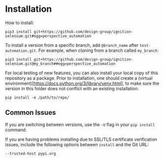 # Installation

How to install:
```
pip3 install git+https://github.com/design-group/ignition-selenium.git#egg=perspective_automation
```

To install a version from a specific branch, add `@branch_name` after `test-automation.git`. For example, when cloning from a branch called `my_branch`:
```
pip3 install git+https://github.com/design-group/ignition-selenium.git@my_branch##egg=perspective_automation
```

For local testing of new features, you can also install your local copy of this repository as a package. 
Prior to installation, one should create a (virtual environment)[https://docs.python.org/3/library/venv.html], to make sure the version in this folder does not conflict with an existing installation.
```
pip install -e /path/to/repo/
```

## Common Issues

If you are switching between versions, use the `-U` flag in your `pip install` command:

If you are having problems installing due to SSL/TLS certificate verification issues, include the following options between `install` and the Git URL:
```
--trusted-host pypi.org
```